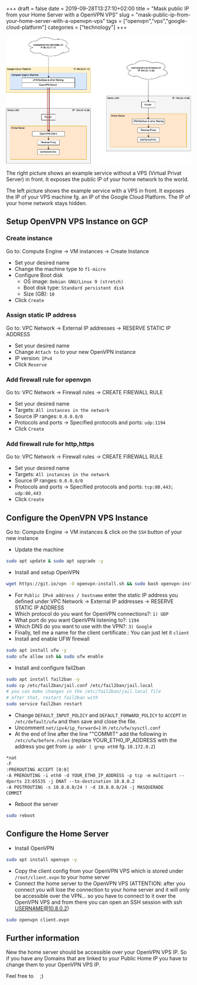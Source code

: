 +++ 
draft = false
date = 2019-09-28T13:27:10+02:00
title = "Mask public IP from your Home Server with a OpenVPN VPS"
slug = "mask-public-ip-from-your-home-server-with-a-openvpn-vps" 
tags = ["openvpn","vps","google-cloud-platform"]
categories = ["technology"]
+++

![setup](/images/posts/2/setup.png)

The right picture shows an example service without a VPS (Virtual Privat Server) in front. It exposes the 
public IP of your home network to the world.

The left picture shows the example service with a VPS in front. It exposes the IP of your VPS machine fg. an IP
of the Google Cloud Platform. The IP of your home network stays hidden.

## Setup OpenVPN VPS Instance on GCP
### Create instance
Go to: Compute Engine -> VM instances -> Create Instance

* Set your desired name
* Change the machine type to `f1-micro`
* Configure Boot disk
  * OS image: `Debian GNU/Linux 9 (stretch)`
  * Boot disk type: `Standard persistent disk`
  * Size (GB): `10`
* Click `Create`

### Assign static IP address
Go to: VPC Network -> External IP addresses -> RESERVE STATIC IP ADDRESS

* Set your desired name
* Change `Attach to` to your new OpenVPN instance
* IP version: `IPv4`
* Click `Reserve`

### Add firewall rule for openvpn
Go to: VPC Network -> Firewall rules -> CREATE FIREWALL RULE

* Set your desired name
* Targets: `All instances in the network`
* Source IP ranges: `0.0.0.0/0`
* Protocols and ports -> Specified protocols and ports: `udp:1194`
* Click `Create`

### Add firewall rule for http,https
Go to: VPC Network -> Firewall rules -> CREATE FIREWALL RULE

* Set your desired name
* Targets: `All instances in the network`
* Source IP ranges: `0.0.0.0/0`
* Protocols and ports -> Specified protocols and ports: `tcp:80,443; udp:80,443`
* Click `Create`

## Configure the OpenVPN VPS Instance
Go to: Compute Engine -> VM instances & click on the `SSH` button of your new instance

* Update the machine
```bash
sudo apt update & sudo apt upgrade -y
```
* Install and setup OpenVPN
```bash
wget https://git.io/vpn -O openvpn-install.sh && sudo bash openvpn-install.sh
```
  * For `Public IPv4 address / hostname` enter the static IP address you defined under
  VPC Network -> External IP addresses -> RESERVE STATIC IP ADDRESS
  * Which protocol do you want for OpenVPN connections?: `1) UDP`
  * What port do you want OpenVPN listening to?: `1194`
  * Which DNS do you want to use with the VPN?: `3) Google`
  * Finally, tell me a name for the client certificate.: You can just let it `client`
* Install and enable UFW firewall
```bash
sudo apt install ufw -y
sudo ufw allow ssh && sudo ufw enable
```
* Install and configure fail2ban
```bash
sudo apt install fail2ban -y
sudo cp /etc/fail2ban/jail.conf /etc/fail2ban/jail.local
# you can make changes in the /etc/fail2ban/jail.local file
# after that, restart fail2ban with
sudo service fail2ban restart
```
* Change `DEFAULT_INPUT_POLICY` and `DEFAULT_FORWARD_POLICY` to `ACCEPT`  in `/etc/default/ufw` and then save and close the file.
* Uncomment `net/ipv4/ip_forward=1` in `/etc/ufw/sysctl.conf`
* At the end of line after the line ""COMMIT" add the following in `/etc/ufw/before.rules` (replace
YOUR_ETH0_IP_ADDRESS with the address you get from `ip addr | grep eth0` fg. `10.172.0.2`)
```
*nat
-F
:PREROUTING ACCEPT [0:0]
-A PREROUTING -i eth0 -d YOUR_ETH0_IP_ADDRESS -p tcp -m multiport --dports 23:65535 -j DNAT --to-destination 10.8.0.2
-A POSTROUTING -s 10.8.0.0/24 ! -d 10.8.0.0/24 -j MASQUERADE
COMMIT
```
* Reboot the server
```bash
sudo reboot
```

## Configure the Home Server

* Install OpenVPN
```bash
sudo apt install openvpn -y
```
* Copy the client config from your OpenVPN VPS which is stored under `/root/client.ovpn` to your home server
* Connect the home server to the OpenVPN VPS (ATTENTION: after you connect you will lose the connection to your home server and it will only be accessible over the 
VPN... so you have to connect to it over the OpenVPN VPS and from there you can open an SSH session with ssh USERNAME@10.8.0.2)
```bash
sudo openvpn client.ovpn
```

## Further information

New the home server should be accessible over your OpenVPN VPS IP. So if you have any Domains that are 
linked to your Public Home IP you have to change them to your OpenVPN VPS IP.

<div> Feel free to
    <div style="margin-left:5px;margin-right:5px; display:inline-block;" id="tippin-button" data-dest="mirioeggmann"></div> ;)
    <script src="https://tippin.me/buttons/tip.js" type="text/javascript"></script>
</div>
